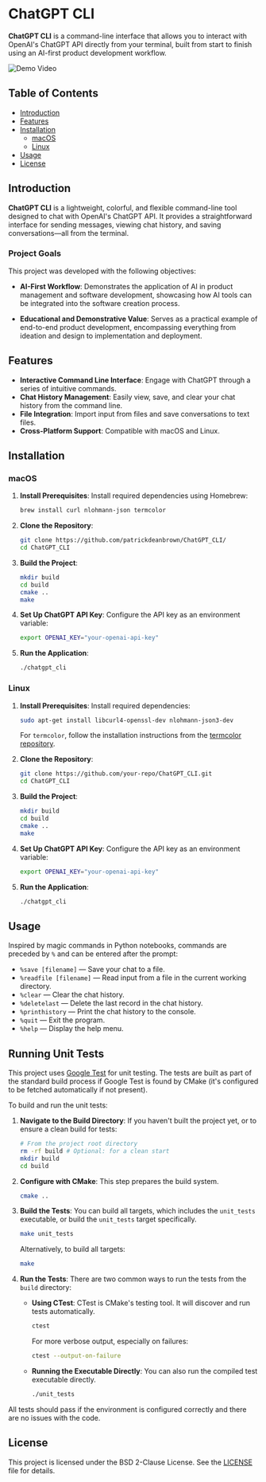 # ChatGPT CLI

**ChatGPT CLI** is a command-line interface that allows you to interact with OpenAI's ChatGPT API directly from your terminal, built from start to finish using an AI-first product development workflow.

![Demo Video](assets/demo.apng)

## Table of Contents

- [Introduction](#introduction)
- [Features](#features)
- [Installation](#installation)
  - [macOS](#macos)
  - [Linux](#linux)
- [Usage](#usage)
- [License](#license)

## Introduction

**ChatGPT CLI** is a lightweight, colorful, and flexible command-line tool designed to chat with OpenAI's ChatGPT API. It provides a straightforward interface for sending messages, viewing chat history, and saving conversations—all from the terminal.

### Project Goals

This project was developed with the following objectives:

- **AI-First Workflow**: Demonstrates the application of AI in product management and software development, showcasing how AI tools can be integrated into the software creation process.

- **Educational and Demonstrative Value**: Serves as a practical example of end-to-end product development, encompassing everything from ideation and design to implementation and deployment.

## Features

- **Interactive Command Line Interface**: Engage with ChatGPT through a series of intuitive commands.
- **Chat History Management**: Easily view, save, and clear your chat history from the command line.
- **File Integration**: Import input from files and save conversations to text files.
- **Cross-Platform Support**: Compatible with macOS and Linux.

## Installation

### macOS

1. **Install Prerequisites**:
   Install required dependencies using Homebrew:
   ```sh
   brew install curl nlohmann-json termcolor
   ```

2. **Clone the Repository**:
   ```sh
   git clone https://github.com/patrickdeanbrown/ChatGPT_CLI/
   cd ChatGPT_CLI
   ```

3. **Build the Project**:
   ```sh
   mkdir build
   cd build
   cmake ..
   make
   ```

4. **Set Up ChatGPT API Key**:
   Configure the API key as an environment variable:
   ```sh
   export OPENAI_KEY="your-openai-api-key"
   ```

5. **Run the Application**:
   ```sh
   ./chatgpt_cli
   ```

### Linux

1. **Install Prerequisites**:
   Install required dependencies:
   ```sh
   sudo apt-get install libcurl4-openssl-dev nlohmann-json3-dev
   ```
   For `termcolor`, follow the installation instructions from the [termcolor repository](https://github.com/ikalnytskyi/termcolor).

2. **Clone the Repository**:
   ```sh
   git clone https://github.com/your-repo/ChatGPT_CLI.git
   cd ChatGPT_CLI
   ```

3. **Build the Project**:
   ```sh
   mkdir build
   cd build
   cmake ..
   make
   ```

4. **Set Up ChatGPT API Key**:
   Configure the API key as an environment variable:
   ```sh
   export OPENAI_KEY="your-openai-api-key"
   ```

5. **Run the Application**:
   ```sh
   ./chatgpt_cli
   ```

## Usage

Inspired by magic commands in Python notebooks, commands are preceded by `%` and can be entered after the prompt:

- `%save [filename]` — Save your chat to a file.
- `%readfile [filename]` — Read input from a file in the current working directory.
- `%clear` — Clear the chat history.
- `%deletelast` — Delete the last record in the chat history.
- `%printhistory` — Print the chat history to the console.
- `%quit` — Exit the program.
- `%help` — Display the help menu.

## Running Unit Tests

This project uses [Google Test](https://github.com/google/googletest) for unit testing. The tests are built as part of the standard build process if Google Test is found by CMake (it's configured to be fetched automatically if not present).

To build and run the unit tests:

1.  **Navigate to the Build Directory**:
    If you haven't built the project yet, or to ensure a clean build for tests:
    ```sh
    # From the project root directory
    rm -rf build # Optional: for a clean start
    mkdir build
    cd build
    ```

2.  **Configure with CMake**:
    This step prepares the build system.
    ```sh
    cmake ..
    ```

3.  **Build the Tests**:
    You can build all targets, which includes the `unit_tests` executable, or build the `unit_tests` target specifically.
    ```sh
    make unit_tests
    ```
    Alternatively, to build all targets:
    ```sh
    make
    ```

4.  **Run the Tests**:
    There are two common ways to run the tests from the `build` directory:

    *   **Using CTest**:
        CTest is CMake's testing tool. It will discover and run tests automatically.
        ```sh
        ctest
        ```
        For more verbose output, especially on failures:
        ```sh
        ctest --output-on-failure
        ```

    *   **Running the Executable Directly**:
        You can also run the compiled test executable directly.
        ```sh
        ./unit_tests
        ```

All tests should pass if the environment is configured correctly and there are no issues with the code.

## License

This project is licensed under the BSD 2-Clause License. See the [LICENSE](LICENSE) file for details.
